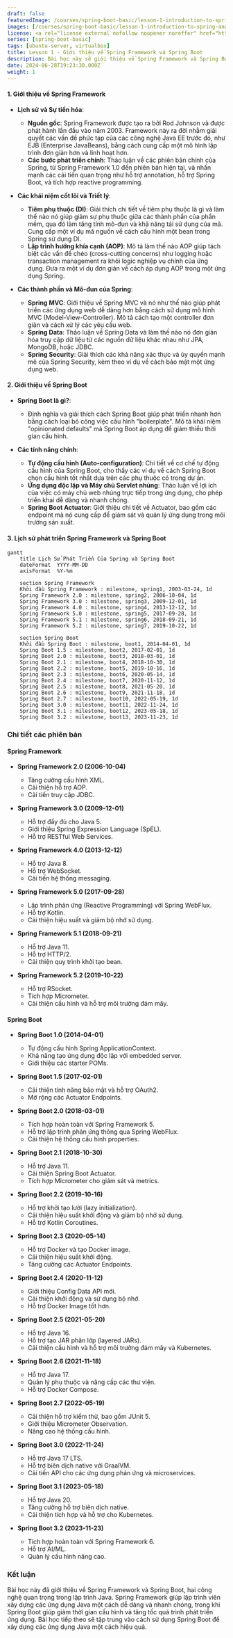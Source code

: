 ```yaml
---
draft: false
featuredImage: /courses/spring-boot-basic/lesson-1-introduction-to-spring-and-spring-boot.webp
images: [/courses/spring-boot-basic/lesson-1-introduction-to-spring-and-spring-boot.webp]
license: <a rel="license external nofollow noopener noreffer" href="https://creativecommons.org/licenses/by-nc/4.0/" target="_blank">CC BY-NC 4.0</a>
series: [spring-boot-basic]
tags: [ubuntu-server, virtualbox]
title: Lesson 1 - Giới thiệu về Spring Framework và Spring Boot
description: Bài học này sẽ giới thiệu về Spring Framework và Spring Boot, hai công nghệ quan trọng trong lập trình Java. Bạn sẽ tìm hiểu về lịch sử phát triển của Spring Framework và Spring Boot, cũng như các tính năng chính của chúng.
date: 2024-06-28T19:23:30.000Z
weight: 1
---
```


#### 1. Giới thiệu về Spring Framework

-   **Lịch sử và Sự tiến hóa**:
    -   **Nguồn gốc**: Spring Framework được tạo ra bởi Rod Johnson và được phát hành lần đầu vào năm 2003. Framework này ra đời nhằm giải quyết các vấn đề phức tạp của các công nghệ Java EE trước đó, như EJB (Enterprise JavaBeans), bằng cách cung cấp một mô hình lập trình đơn giản hơn và linh hoạt hơn.
    -   **Các bước phát triển chính**: Thảo luận về các phiên bản chính của Spring, từ Spring Framework 1.0 đến phiên bản hiện tại, và nhấn mạnh các cải tiến quan trọng như hỗ trợ annotation, hỗ trợ Spring Boot, và tích hợp reactive programming.

-   **Các khái niệm cốt lõi và Triết lý**:
    -   **Tiêm phụ thuộc (DI)**: Giải thích chi tiết về tiêm phụ thuộc là gì và làm thế nào nó giúp giảm sự phụ thuộc giữa các thành phần của phần mềm, qua đó làm tăng tính mô-đun và khả năng tái sử dụng của mã. Cung cấp một ví dụ mã nguồn về cách cấu hình một bean trong Spring sử dụng DI.
    -   **Lập trình hướng khía cạnh (AOP)**: Mô tả làm thế nào AOP giúp tách biệt các vấn đề chéo (cross-cutting concerns) như logging hoặc transaction management ra khỏi logic nghiệp vụ chính của ứng dụng. Đưa ra một ví dụ đơn giản về cách áp dụng AOP trong một ứng dụng Spring.

-   **Các thành phần và Mô-đun của Spring**:
    -   **Spring MVC**: Giới thiệu về Spring MVC và nó như thế nào giúp phát triển các ứng dụng web dễ dàng hơn bằng cách sử dụng mô hình MVC (Model-View-Controller). Mô tả cách tạo một controller đơn giản và cách xử lý các yêu cầu web.
    -   **Spring Data**: Thảo luận về Spring Data và làm thế nào nó đơn giản hóa truy cập dữ liệu từ các nguồn dữ liệu khác nhau như JPA, MongoDB, hoặc JDBC.
    -   **Spring Security**: Giải thích các khả năng xác thực và ủy quyền mạnh mẽ của Spring Security, kèm theo ví dụ về cách bảo mật một ứng dụng web.

#### 2. Giới thiệu về Spring Boot

-   **Spring Boot là gì?**:
    -   Định nghĩa và giải thích cách Spring Boot giúp phát triển nhanh hơn bằng cách loại bỏ công việc cấu hình "boilerplate". Mô tả khái niệm "opinionated defaults" mà Spring Boot áp dụng để giảm thiểu thời gian cấu hình.

-   **Các tính năng chính**:
    -   **Tự động cấu hình (Auto-configuration)**: Chi tiết về cơ chế tự động cấu hình của Spring Boot, cho thấy các ví dụ về cách Spring Boot chọn cấu hình tốt nhất dựa trên các phụ thuộc có trong dự án.
    -   **Ứng dụng độc lập và Máy chủ Servlet nhúng**: Thảo luận về lợi ích của việc có máy chủ web nhúng trực tiếp trong ứng dụng, cho phép triển khai dễ dàng và nhanh chóng.
    -   **Spring Boot Actuator**: Giới thiệu chi tiết về Actuator, bao gồm các endpoint mà nó cung cấp để giám sát và quản lý ứng dụng trong môi trường sản xuất.

#### 3. Lịch sử phát triển Spring Framework và Spring Boot

```mermaid
gantt
    title Lịch Sử Phát Triển Của Spring và Spring Boot
    dateFormat  YYYY-MM-DD
    axisFormat  %Y-%m

    section Spring Framework
    Khởi đầu Spring Framework : milestone, spring1, 2003-03-24, 1d
    Spring Framework 2.0 : milestone, spring2, 2006-10-04, 1d
    Spring Framework 3.0 : milestone, spring3, 2009-12-01, 1d
    Spring Framework 4.0 : milestone, spring4, 2013-12-12, 1d
    Spring Framework 5.0 : milestone, spring5, 2017-09-28, 1d
    Spring Framework 5.1 : milestone, spring6, 2018-09-21, 1d
    Spring Framework 5.2 : milestone, spring7, 2019-10-22, 1d

    section Spring Boot
    Khởi đầu Spring Boot : milestone, boot1, 2014-04-01, 1d
    Spring Boot 1.5 : milestone, boot2, 2017-02-01, 1d
    Spring Boot 2.0 : milestone, boot3, 2018-03-01, 1d
    Spring Boot 2.1 : milestone, boot4, 2018-10-30, 1d
    Spring Boot 2.2 : milestone, boot5, 2019-10-16, 1d
    Spring Boot 2.3 : milestone, boot6, 2020-05-14, 1d
    Spring Boot 2.4 : milestone, boot7, 2020-11-12, 1d
    Spring Boot 2.5 : milestone, boot8, 2021-05-20, 1d
    Spring Boot 2.6 : milestone, boot9, 2021-11-18, 1d
    Spring Boot 2.7 : milestone, boot10, 2022-05-19, 1d
    Spring Boot 3.0 : milestone, boot11, 2022-11-24, 1d
    Spring Boot 3.1 : milestone, boot12, 2023-05-18, 1d
    Spring Boot 3.2 : milestone, boot13, 2023-11-23, 1d
```

### Chi tiết các phiên bản

#### Spring Framework

-   **Spring Framework 2.0 (2006-10-04)**
    -   Tăng cường cấu hình XML.
    -   Cải thiện hỗ trợ AOP.
    -   Cải tiến truy cập JDBC.

-   **Spring Framework 3.0 (2009-12-01)**
    -   Hỗ trợ đầy đủ cho Java 5.
    -   Giới thiệu Spring Expression Language (SpEL).
    -   Hỗ trợ RESTful Web Services.

-   **Spring Framework 4.0 (2013-12-12)**
    -   Hỗ trợ Java 8.
    -   Hỗ trợ WebSocket.
    -   Cải tiến hệ thống messaging.

-   **Spring Framework 5.0 (2017-09-28)**
    -   Lập trình phản ứng (Reactive Programming) với Spring WebFlux.
    -   Hỗ trợ Kotlin.
    -   Cải thiện hiệu suất và giảm bộ nhớ sử dụng.

-   **Spring Framework 5.1 (2018-09-21)**
    -   Hỗ trợ Java 11.
    -   Hỗ trợ HTTP/2.
    -   Cải thiện quy trình khởi tạo bean.

-   **Spring Framework 5.2 (2019-10-22)**
    -   Hỗ trợ RSocket.
    -   Tích hợp Micrometer.
    -   Cải thiện cấu hình và hỗ trợ môi trường đám mây.

#### Spring Boot

-   **Spring Boot 1.0 (2014-04-01)**
    -   Tự động cấu hình Spring ApplicationContext.
    -   Khả năng tạo ứng dụng độc lập với embedded server.
    -   Giới thiệu các starter POMs.

-   **Spring Boot 1.5 (2017-02-01)**
    -   Cải thiện tính năng bảo mật và hỗ trợ OAuth2.
    -   Mở rộng các Actuator Endpoints.

-   **Spring Boot 2.0 (2018-03-01)**
    -   Tích hợp hoàn toàn với Spring Framework 5.
    -   Hỗ trợ lập trình phản ứng thông qua Spring WebFlux.
    -   Cải thiện hệ thống cấu hình properties.

-   **Spring Boot 2.1 (2018-10-30)**
    -   Hỗ trợ Java 11.
    -   Cải thiện Spring Boot Actuator.
    -   Tích hợp Micrometer cho giám sát và metrics.

-   **Spring Boot 2.2 (2019-10-16)**
    -   Hỗ trợ khởi tạo lười (lazy initialization).
    -   Cải thiện hiệu suất khởi động và giảm bộ nhớ sử dụng.
    -   Hỗ trợ Kotlin Coroutines.

-   **Spring Boot 2.3 (2020-05-14)**
    -   Hỗ trợ Docker và tạo Docker image.
    -   Cải thiện hiệu suất khởi động.
    -   Tăng cường các Actuator Endpoints.

-   **Spring Boot 2.4 (2020-11-12)**
    -   Giới thiệu Config Data API mới.
    -   Cải thiện khởi động và sử dụng bộ nhớ.
    -   Hỗ trợ Docker Image tốt hơn.

-   **Spring Boot 2.5 (2021-05-20)**
    -   Hỗ trợ Java 16.
    -   Hỗ trợ tạo JAR phân lớp (layered JARs).
    -   Cải thiện cấu hình và hỗ trợ môi trường đám mây và Kubernetes.

-   **Spring Boot 2.6 (2021-11-18)**
    -   Hỗ trợ Java 17.
    -   Quản lý phụ thuộc và nâng cấp các thư viện.
    -   Hỗ trợ Docker Compose.

-   **Spring Boot 2.7 (2022-05-19)**
    -   Cải thiện hỗ trợ kiểm thử, bao gồm JUnit 5.
    -   Giới thiệu Micrometer Observation.
    -   Nâng cao hệ thống cấu hình.

-   **Spring Boot 3.0 (2022-11-24)**
    -   Hỗ trợ Java 17 LTS.
    -   Hỗ trợ biên dịch native với GraalVM.
    -   Cải tiến API cho các ứng dụng phản ứng và microservices.

-   **Spring Boot 3.1 (2023-05-18)**
    -   Hỗ trợ Java 20.
    -   Tăng cường hỗ trợ biên dịch native.
    -   Cải thiện tích hợp và hỗ trợ cho Kubernetes.

-   **Spring Boot 3.2 (2023-11-23)**
    -   Tích hợp hoàn toàn với Spring Framework 6.
    -   Hỗ trợ AI/ML.
    -   Quản lý cấu hình nâng cao.

### Kết luận

Bài học này đã giới thiệu về Spring Framework và Spring Boot, hai công nghệ quan trọng trong lập trình Java. Spring Framework giúp lập trình viên xây dựng các ứng dụng Java một cách dễ dàng và nhanh chóng, trong khi Spring Boot giúp giảm thời gian cấu hình và tăng tốc quá trình phát triển ứng dụng. Bài học tiếp theo sẽ tập trung vào cách sử dụng Spring Boot để xây dựng các ứng dụng Java một cách hiệu quả.
